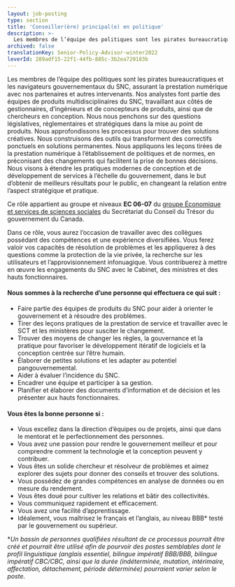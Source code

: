 ```yaml
---
layout: job-posting
type: section
title: 'Conseiller(ère) principal(e) en politique'
description: >-
  Les membres de l’équipe des politiques sont les pirates bureaucratiques et les navigateurs gouvernementaux du SNC, assurant la prestation numérique avec nos partenaires et autres intervenants.
archived: false
translationKey: Senior-Policy-Advisor-winter2022
leverId: 289adf15-22f1-44fb-885c-3b2ea720183b
---
```


Les membres de l’équipe des politiques sont les pirates bureaucratiques et les navigateurs gouvernementaux du SNC, assurant la prestation numérique avec nos partenaires et autres intervenants. Nos analystes font partie des équipes de produits multidisciplinaires du SNC, travaillant aux côtés de gestionnaires, d’ingénieurs et de concepteurs de produits, ainsi que de chercheurs en conception. Nous nous penchons sur des questions législatives, réglementaires et stratégiques dans la mise au point de produits. Nous approfondissons les processus pour trouver des solutions créatives. Nous construisons des outils qui transforment des correctifs ponctuels en solutions permanentes. Nous appliquons les leçons tirées de la prestation numérique à l’établissement de politiques et de normes, en préconisant des changements qui facilitent la prise de bonnes décisions. Nous visons à étendre les pratiques modernes de conception et de développement de services à l’échelle du gouvernement, dans le but d’obtenir de meilleurs résultats pour le public, en changeant la relation entre l’aspect stratégique et pratique. 

Ce rôle appartient au groupe et niveaux **EC 06-07** du [groupe Économique et services de sciences sociales](https://www.tbs-sct.gc.ca/agreements-conventions/view-visualiser-eng.aspx?id=4) du Secrétariat du Conseil du Trésor du gouvernement du Canada.
 
Dans ce rôle, vous aurez l’occasion de travailler avec des collègues possédant des compétences et une expérience diversifiées. Vous ferez valoir vos capacités de résolution de problèmes et les appliquerez à des questions comme la protection de la vie privée, la recherche sur les utilisateurs et l’approvisionnement infonuagique. Vous contribuerez à mettre en œuvre les engagements du SNC avec le Cabinet, des ministres et des hauts fonctionnaires. 
 
#### Nous sommes à la recherche d’une personne qui effectuera ce qui suit :

* Faire partie des équipes de produits du SNC pour aider à orienter le gouvernement et à résoudre des problèmes.
* Tirer des leçons pratiques de la prestation de service et travailler avec le SCT et les ministères pour susciter le changement.
* Trouver des moyens de changer les règles, la gouvernance et la pratique pour favoriser le développement itératif de logiciels et la conception centrée sur l’être humain.
* Élaborer de petites solutions et les adapter au potentiel pangouvernemental.
* Aider à évaluer l’incidence du SNC.
* Encadrer une équipe et participer à sa gestion.
* Planifier et élaborer des documents d’information et de décision et les présenter aux hauts fonctionnaires. 
 
#### Vous êtes la bonne personne si :

* Vous excellez dans la direction d’équipes ou de projets, ainsi que dans le mentorat et le perfectionnement des personnes.
* Vous avez une passion pour rendre le gouvernement meilleur et pour comprendre comment la technologie et la conception peuvent y contribuer.
* Vous êtes un solide chercheur et résolveur de problèmes et aimez explorer des sujets pour donner des conseils et trouver des solutions.
* Vous possédez de grandes compétences en analyse de données ou en mesure du rendement.
* Vous êtes doué pour cultiver les relations et bâtir des collectivités.
* Vous communiquez rapidement et efficacement.
* Vous avez une facilité d’apprentissage. 
* Idéalement, vous maîtrisez le français et l’anglais, au niveau BBB* testé par le gouvernement ou supérieur.

**Un bassin de personnes qualifiées résultant de ce processus pourrait être créé et pourrait être utilisé afin de pourvoir des postes semblables dont le profil linguistique (anglais essentiel, bilingue impératif BBB/BBB, bilingue impératif CBC/CBC, ainsi que la durée (indéterminée, mutation, intérimaire, affectation, détachement, période déterminée) pourraient varier selon le poste.*

